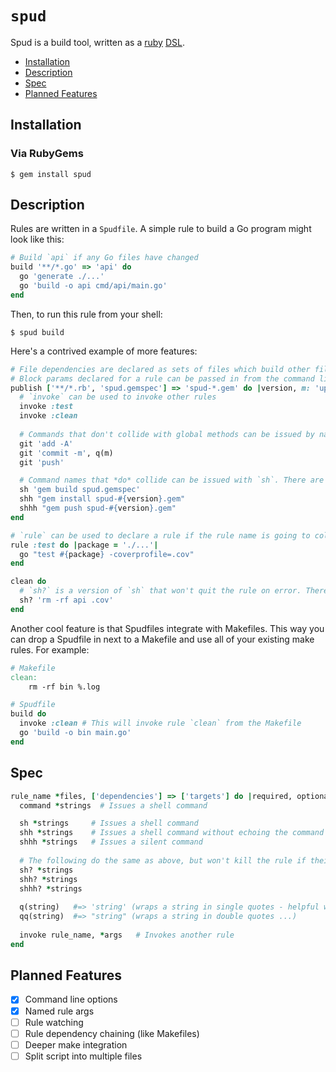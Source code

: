 # `spud`

Spud is a build tool, written as a [ruby](https://www.ruby-lang.org) [DSL](https://en.wikipedia.org/wiki/Domain-specific_language).

- [Installation](#installation)
- [Description](#description)
- [Spec](#Spec)
- [Planned Features](#planned-features)

## Installation

### Via RubyGems

```shell script
$ gem install spud
```

## Description

Rules are written in a `Spudfile`. A simple rule to build a Go program might look like this:
```ruby
# Build `api` if any Go files have changed
build '**/*.go' => 'api' do
  go 'generate ./...'
  go 'build -o api cmd/api/main.go'
end
```

Then, to run this rule from your shell: 
```shell script
$ spud build
````

Here's a contrived example of more features:
```ruby
# File dependencies are declared as sets of files which build other files
# Block params declared for a rule can be passed in from the command line
publish ['**/*.rb', 'spud.gemspec'] => 'spud-*.gem' do |version, m: 'updates'|
  # `invoke` can be used to invoke other rules
  invoke :test
  invoke :clean
  
  # Commands that don't collide with global methods can be issued by name
  git 'add -A'
  git 'commit -m', q(m)
  git 'push'

  # Command names that *do* collide can be issued with `sh`. There are 3 levels of noisiness:
  sh 'gem build spud.gemspec'
  shh "gem install spud-#{version}.gem"
  shhh "gem push spud-#{version}.gem"
end

# `rule` can be used to declare a rule if the rule name is going to collide with a global method
rule :test do |package = './...'|
  go "test #{package} -coverprofile=.cov"
end

clean do
  # `sh?` is a version of `sh` that won't quit the rule on error. There's also the quieter `shh?` and `shhh?`
  sh? 'rm -rf api .cov'
end
```

Another cool feature is that Spudfiles integrate with Makefiles. This way you can drop a Spudfile in next to a Makefile and
use all of your existing make rules. For example:
```makefile
# Makefile
clean:
    rm -rf bin %.log
```

```ruby
# Spudfile
build do
  invoke :clean # This will invoke rule `clean` from the Makefile
  go 'build -o bin main.go'    
end
```

## Spec

```ruby
rule_name *files, ['dependencies'] => ['targets'] do |required, optional = 'default', keyword: 'default'|
  command *strings  # Issues a shell command

  sh *strings     # Issues a shell command
  shh *strings    # Issues a shell command without echoing the command
  shhh *strings   # Issues a silent command
  
  # The following do the same as above, but won't kill the rule if their command fails
  sh? *strings
  shh? *strings
  shhh? *strings
  
  q(string)   #=> 'string' (wraps a string in single quotes - helpful when issuing commands)
  qq(string)  #=> "string" (wraps a string in double quotes ...)
  
  invoke rule_name, *args   # Invokes another rule
end

```

## Planned Features

- [x] Command line options
- [x] Named rule args
- [ ] Rule watching
- [ ] Rule dependency chaining (like Makefiles)
- [ ] Deeper make integration
- [ ] Split script into multiple files
